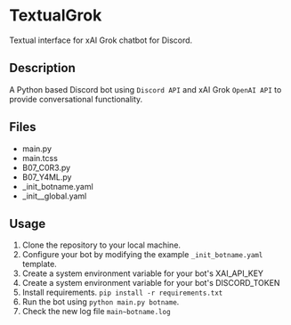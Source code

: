 # TextualGrok
Textual interface for xAI Grok chatbot for Discord.

## Description
A Python based Discord bot using `Discord API` and xAI Grok `OpenAI API` to provide conversational functionality.

## Files
- main.py
- main.tcss
- B07_C0R3.py
- B07_Y4ML.py
- _init_botname.yaml
- _init__global.yaml

## Usage
1. Clone the repository to your local machine.
2. Configure your bot by modifying the example `_init_botname.yaml` template.
3. Create a system environment variable for your bot's XAI_API_KEY
4. Create a system environment variable for your bot's DISCORD_TOKEN
5. Install requirements. `pip install -r requirements.txt`
6. Run the bot using `python main.py botname`.
7. Check the new log file `main~botname.log`